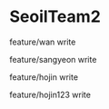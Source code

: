 # SeoilTeam2

feature/wan write

feature/sangyeon write

feature/hojin write

feature/hojin123 write